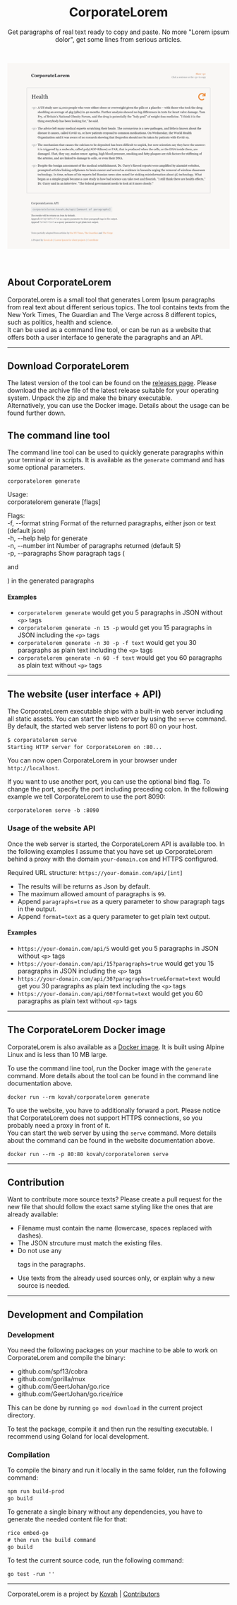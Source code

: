 <h1 align="center">CorporateLorem</h1>

<p align="center">Get paragraphs of real text ready to copy and paste. No more "Lorem ipsum dolor", get some lines from serious articles.</p>

<p>&nbsp;</p>

<img src="/preview.png" alt="CorporateLorem Preview">

<p>&nbsp;</p>


## About CorporateLorem

CorporateLorem is a small tool that generates Lorem Ipsum paragraphs from real text about different serious topics.
The tool contains texts from the New York Times, The Guardian and The Verge across 8 different topics, such as 
politics, health and science.  
It can be used as a command line tool, or can be run as a website that offers both a user interface to generate the
paragraphs and an API.


---


## Download CorporateLorem

The latest version of the tool can be found on the [releases page](https://github.com/Kovah/CorporateLorem/releases).
Please download the archive file of the latest release suitable for your operating system. Unpack the zip and make the
binary executable.  
Alternatively, you can use the Docker image. Details about the usage can be found further down.


## The command line tool

The command line tool can be used to quickly generate paragraphs within your terminal or in scripts. It is available
as the `generate` command and has some optional parameters.

```
corporatelorem generate
```

Usage:  
  corporatelorem generate [flags]

Flags:  
  -f, --format string        Format of the returned paragraphs, either json or text (default json)  
  -h, --help                 help for generate  
  -n, --number int           Number of paragraphs returned (default 5)  
  -p, --paragraphs           Show paragraph tags (<p> and </p>) in the generated paragraphs


#### Examples

* `corporatelorem generate` would get you 5 paragraphs in JSON without `<p>` tags
* `corporatelorem generate -n 15 -p` would get you 15 paragraphs in JSON including the `<p>` tags
* `corporatelorem generate -n 30 -p -f text` would get you 30 paragraphs as plain text including the `<p>` tags
* `corporatelorem generate -n 60 -f text` would get you 60 paragraphs as plain text without `<p>` tags


---


## The website (user interface + API)

The CorporateLorem executable ships with a built-in web server including all static assets. You can start the web server by
using the `serve` command. By default, the started web server listens to port 80 on your host.

```
$ corporatelorem serve
Starting HTTP server for CorporateLorem on :80...
```

You can now open CorporateLorem in your browser under `http://localhost`.

If you want to use another port, you can use the optional bind flag. To change the port, specify the port including
preceding colon. In the following example we tell CorporateLorem to use the port 8090:

```
corporatelorem serve -b :8090
```


### Usage of the website API

Once the web server is started, the CorporateLorem API is available too. In the following examples I assume that you have set
up CorporateLorem behind a proxy with the domain `your-domain.com` and HTTPS configured.

Required URL structure:
`https://your-domain.com/api/[int]`

* The results will be returns as Json by default.
* The maximum allowed amount of paragraphs is `99`.
* Append `paragraphs=true` as a query parameter to show paragraph tags in the output.
* Append `format=text` as a query parameter to get plain text output.


#### Examples

* `https://your-domain.com/api/5` would get you 5 paragraphs in JSON without `<p>` tags
* `https://your-domain.com/api/15?paragraphs=true` would get you 15 paragraphs in JSON including the `<p>` tags
* `https://your-domain.com/api/30?paragraphs=true&format=text` would get you 30 paragraphs as plain text including the `<p>` tags
* `https://your-domain.com/api/60?format=text` would get you 60 paragraphs as plain text without `<p>` tags


---


## The CorporateLorem Docker image

CorporateLorem is also available as a [Docker image](https://hub.docker.com/r/kovah/corporatelorem). It is built using Alpine
Linux and is less than 10 MB large.

To use the command line tool, run the Docker image with the `generate` command. More details about the tool can be
found in the command line documentation above.

```
docker run --rm kovah/corporatelorem generate
```

To use the website, you have to additionally forward a port. Please notice that CorporateLorem does not support HTTPS
connections, so you probably need a proxy in front of it.  
You can start the web server by using the `serve` command. More details about the command can be found in the website 
documentation above.

```
docker run --rm -p 80:80 kovah/corporatelorem serve
```


---


## Contribution

Want to contribute more source texts? Please create a pull request for the new file that should follow the exact same 
styling like the ones that are already available:

* Filename must contain the name (lowercase, spaces replaced with dashes).
* The JSON strcuture must match the existing files.
* Do not use any <p> tags in the paragraphs.
* Use texts from the already used sources only, or explain why a new source is needed.


---


## Development and Compilation

### Development

You need the following packages on your machine to be able to work on CorporateLorem and compile the binary:

* github.com/spf13/cobra
* github.com/gorilla/mux
* github.com/GeertJohan/go.rice
* github.com/GeertJohan/go.rice/rice

This can be done by running `go mod download` in the current project directory.

To test the package, compile it and then run the resulting executable. I recommend using Goland
for local development. 


### Compilation

To compile the binary and run it locally in the same folder, run the following command:

```
npm run build-prod
go build
```

To generate a single binary without any dependencies, you have to generate the needed content file for that:
```
rice embed-go
# then run the build command
go build
```

To test the current source code, run the following command:
```
go test -run ''
```


---


CorporateLorem is a project by [Kovah](https://kovah.de) | [Contributors](https://github.com/Kovah/CorporateLorem/graphs/contributors)
